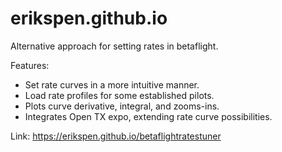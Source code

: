 # erikspen.github.io
Alternative approach for setting rates in betaflight.

Features:
- Set rate curves in a more intuitive manner.
- Load rate profiles for some established pilots.
- Plots curve derivative, integral, and zooms-ins.
- Integrates Open TX expo, extending rate curve possibilities.

Link: https://erikspen.github.io/betaflightratestuner
